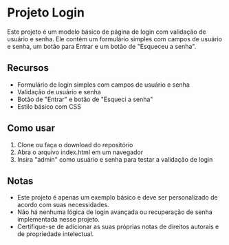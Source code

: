 <h1>Projeto Login</h1>
<p>Este projeto é um modelo básico de página de login com validação de usuário e senha. Ele contém um formulário simples com campos de usuário e senha, um botão para Entrar e um botão de "Esqueceu a senha".</p>
<h2>Recursos</h2>
<ul>
  <li>Formulário de login simples com campos de usuário e senha</li>
  <li>Validação de usuário e senha</li>
  <li>Botão de "Entrar" e botão de "Esqueci a senha"</li>
  <li>Estilo básico com CSS</li>
</ul>
<h2>Como usar</h2>
<ol>
  <li>Clone ou faça o download do repositório</li>
  <li>Abra o arquivo index.html em um navegador</li>
  <li>Insira "admin" como usuário e senha para testar a validação de login</li>
</ol>
<h2>Notas</h2>
<ul>
  <li>Este projeto é apenas um exemplo básico e deve ser personalizado de acordo com suas necessidades.</li>
  <li>Não há nenhuma lógica de login avançada ou recuperação de senha implementada nesse projeto.</li>
  <li>Certifique-se de adicionar as suas próprias notas de direitos autorais e de propriedade intelectual.</li>
</ul>
